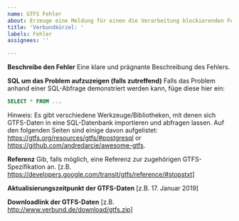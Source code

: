 ```yaml
---
name: GTFS Fehler
about: Erzeuge eine Meldung für einen die Verarbeitung blockierenden Fehler
title: 'Verbundkürzel: '
labels: Fehler
assignees: ''

---
```


**Beschreibe den Fehler**
Eine klare und prägnante Beschreibung des Fehlers.

**SQL um das Problem aufzuzeigen (falls zutreffend)**
Falls das Problem anhand einer SQL-Abfrage demonstriert werden kann, füge diese hier ein:

```SQL
SELECT * FROM ...
```

Hinweis: Es gibt verschiedene Werkzeuge/Bibliotheken, mit denen sich GTFS-Daten in eine SQL-Datenbank importieren und abfragen lassen. Auf den folgenden Seiten sind einige davon aufgelistet: https://gtfs.org/resources/gtfs/#postgresql or https://github.com/andredarcie/awesome-gtfs.

**Referenz**
Gib, falls möglich, eine Referenz zur zugehörigen GTFS-Spezifikation an.
[z.B. https://developers.google.com/transit/gtfs/reference/#stopstxt]

**Aktualisierungszeitpunkt der GTFS-Daten**
[z.B. 17. Januar 2019]

**Downloadlink der GTFS-Daten**
[z.B. http://www.verbund.de/download/gtfs.zip]
